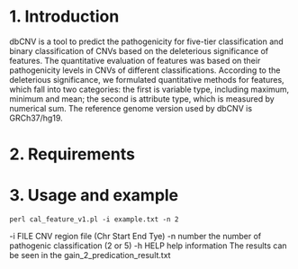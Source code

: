 # 1. Introduction
dbCNV is a tool to predict the pathogenicity for five-tier classification and binary classification of CNVs based on the deleterious significance of features. The quantitative evaluation of features was based on their pathogenicity levels in CNVs of different classifications.  According to the deleterious significance, we formulated quantitative methods for features, which fall into two categories: the first is variable type, including maximum, minimum and mean; the second is attribute type, which is measured by numerical sum. The reference genome version used by dbCNV is GRCh37/hg19.
# 2. Requirements
# 3. Usage and example

```
perl cal_feature_v1.pl -i example.txt -n 2
```

 -i FILE    CNV region file (Chr Start End Tye)
 -n number  the number of pathogenic classification  (2 or 5)
 -h HELP    help information
The results can be seen in the gain_2_predication_result.txt
